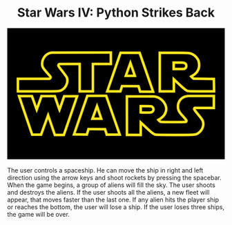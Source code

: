 # <center> Star Wars IV: Python Strikes Back </center>

![Star Wars](readme_files/sw_logo.png)

The user controls a spaceship. He can move the ship in right and left direction using the arrow keys and shoot rockets by pressing the spacebar. When the game begins, a group of aliens will fill the sky. The user shoots and destroys the aliens. If the user shoots all the aliens, a new fleet will appear, that moves faster than the last one. If any alien hits the player ship or reaches the bottom, the user will lose a ship. If the user loses three ships, the game will be over.

